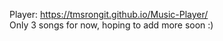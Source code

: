 Player: https://tmsrongit.github.io/Music-Player/ <br>
Only 3 songs for now, hoping to add more soon :)
